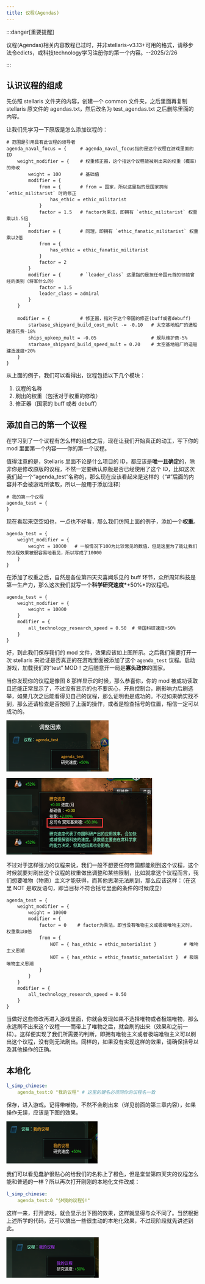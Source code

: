 ```yaml
---
title: 议程(Agendas)
---
```


:::danger[重要提醒]

议程(Agendas)相关内容教程已过时，并非stellaris-v3.13+可用的格式，请移步法令edicts，或科技technology学习注册你的第一个内容。--2025/2/26 

:::

## 认识议程的组成

先仿照 stellaris 文件夹的内容，创建一个 common 文件夹，之后里面再复制 stellaris 原文件的 agendas.txt，然后改名为 test_agendas.txt
之后删除里面的内容。

让我们先学习一下原版是怎么添加议程的：

```pdx
# 范围是引用具有此议程的领导者
agenda_naval_focus = {     # agenda_naval_focus指的是这个议程在游戏里面的ID
    weight_modifier = {    # 权重修正器，这个指这个议程能被刷出来的权重（概率）的修改
        weight = 100       # 基础值
        modifier = {
            from = {       # from = 国家，所以这里指的是国家拥有 `ethic_militarist` 时的修正
                has_ethic = ethic_militarist
            }
            factor = 1.5   # factor为乘法，即拥有 `ethic_militarist` 权重乘以1.5倍
        }
        modifier = {       # 同理，即拥有 `ethic_fanatic_militarist` 权重乘以2倍
            from = {
                has_ethic = ethic_fanatic_militarist
            }
            factor = 2
        }
        modifier = {       # `leader_class` 这里指的是担任帝国元首的领袖曾经的类别（将军什么的）
            factor = 1.5
            leader_class = admiral
        }
    }

    modifier = {           # 修正器，指对于这个帝国的修正(buff或者debuff)
        starbase_shipyard_build_cost_mult -= -0.10   # 太空基地船厂的造船建造花费-18%
        ships_upkeep_mult = -0.05                    # 舰队维护费-5%
        starbase_shipyard_build_speed_mult = 0.20    # 太空基地船厂的造船建造速度+20%
    }
}
```

从上面的例子，我们可以看得出，议程包括以下几个模块：

1. 议程的名称
2. 刷出的权重（包括对于权重的修改）
3. 修正器（国家的 buff 或者 debuff）

## 添加自己的第一个议程

在学习到了一个议程有怎么样的组成之后，现在让我们开始真正的动工，写下你的 mod 里面第一个内容——你的第一个议程。

值得注意的是，Stellaris 里面不论是什么项目的 ID，都应该是**唯一且确定**的，除非你是修改原版的议程，不然一定要确认原版是否已经使用了这个 ID，比如这次我们起一个“agenda_test”名称的，那么现在应该看起来是这样的（“#”后面的内容并不会被游戏所读取，所以一般用于添加注释）

```pdx
# 我的第一个议程
agenda_test = {
}
```

现在看起来空空如也，一点也不好看，那么我们仿照上面的例子，添加一个**权重**。

```pdx
agenda_test = {
    weight_modifier = {
        weight = 10000   # 一般情况下100为比较常见的数值，但是这里为了能让我们的议程效果被很容易地看见，所以写成了10000
    }
}
```

在添加了权重之后，自然是各位第四天灾喜闻乐见的 buff 环节，众所周知科技是第一生产力，那么这次我们就写一个**科学研究速度\***+50%\*的议程吧。

```pdx
agenda_test = {
    weight_modifier = {
        weight = 10000
    }
    modifier = {
        all_technology_research_speed = 0.50  # 帝国科研速度+50%
    }
}
```

好，到此我们保存我们的 mod 文件，效果应该如上图所示。之后我们需要打开一次 stellaris 来验证是否真正的在游戏里面被添加了这个 `agenda_test` 议程。启动游戏，加载我们的“test” MOD！之后随意开一局是**寡头政体**的国家。

当你发现你的议程是像图 8 那样显示的时候，那么恭喜你，你的 mod 被成功读取且还能正常显示了，不过没有显示的也不要灰心，开启控制台，刷影响力后刷选举，如果几次之后能看得见自己的议程，那么证明也是成功的。不过如果确实找不到，那么还请检查是否按照了上面的操作，或者是检查括号的位置，相信一定可以成功的。

![img](../../../../assets/guides/common_modding/agendas.assets/clip_image002.png)

![img](../../../../assets/guides/common_modding/agendas.assets/clip_image002-16883624524164.png)

不过对于这样强力的议程来说，我们一般不想要任何帝国都能刷到这个议程，这个时候就要对刷出这个议程的权重做出调整和某些限制，比如就拿这个议程而言，我们想要唯物（物质）主义才能获得，而其他思潮无法刷到，那么应该这样：（在这里 NOT 是取反语句，即当目标不符合括号里面的条件的时候成立）

```pdx
agenda_test = {
    weight_modifier = {
        weight = 10000
        modifier = {
            factor = 0    # factor为乘法，即当没有唯物主义或极端唯物主义时，权重乘以0倍
            from = {
                NOT = { has_ethic = ethic_materialist }          # 唯物主义思潮
                NOT = { has_ethic = ethic_fanatic_materialist }  # 极端唯物主义思潮
            }
        }
    }
    modifier = {
        all_technology_research_speed = 0.50
    }
}
```

当做好这些修改再进入游戏里面，你就会发现如果不选择唯物或者极端唯物，那么永远刷不出来这个议程——而带上了唯物之后，就会刷的出来（效果和之前一样）。这样便实现了我们所需要的判断，即拥有唯物主义或者极端唯物主义可以刷出这个议程，没有则无法刷出。同样的，如果没有实现这样的效果，请确保括号以及其他操作的正确。

## 本地化

```yaml
l_simp_chinese:
    agenda_test:0 "我的议程" # 这里的键名必须同你的议程名一致
```

保存，进入游戏。记得带唯物，不然不会刷出来（详见前面的第三章内容），如果操作无误，应该是下图的效果。

![img](../../../../assets/guides/common_modding/agendas.assets/clip_image002-16883651596481.png)

我们可以看见蠢驴很贴心的给我们的名称上了橙色，但是堂堂第四天灾的议程怎么能和普通的一样？所以再次打开刚刚的本地化文件改成：

```yaml
l_simp_chinese:
    agenda_test:0 "§M我的议程§!"
```

这样一来，打开游戏，就会显示出下图的效果，这样就显得与众不同了。当然根据上述所学的代码，还可以搞出一些很生动的本地化效果，不过现阶段就先讲述到此。

![img](../../../../assets/guides/common_modding/agendas.assets/clip_image002-16883652023973.png)